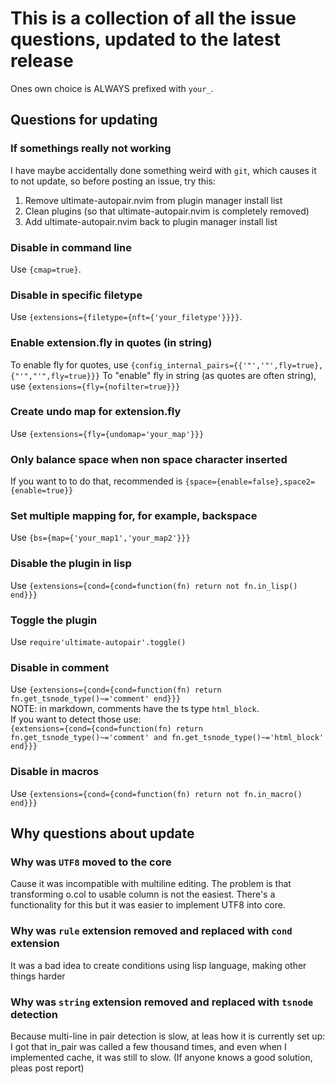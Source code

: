 # This is a collection of all the issue questions, updated to the latest release
Ones own choice is ALWAYS prefixed with `your_`.

## Questions for updating
### If somethings really not working
I have maybe accidentally done something weird with `git`, which causes it to not update, so before posting an issue, try this:
1. Remove ultimate-autopair.nvim from plugin manager install list
2. Clean plugins (so that ultimate-autopair.nvim is completely removed)
3. Add ultimate-autopair.nvim back to plugin manager install list
### Disable in command line
Use `{cmap=true}`.
### Disable in specific filetype
Use `{extensions={filetype={nft={'your_filetype'}}}}`.
### Enable extension.fly in quotes (in string)
To enable fly for quotes, use `{config_internal_pairs={{'"','"',fly=true},{"'","'",fly=true}}}`
To "enable" fly in string (as quotes are often string), use `{extensions={fly={nofilter=true}}}`
### Create undo map for extension.fly
Use `{extensions={fly={undomap='your_map'}}}`
### Only balance space when non space character inserted
If you want to to do that, recommended is `{space={enable=false},space2={enable=true}}`
### Set multiple mapping for, for example, backspace
Use `{bs={map={'your_map1','your_map2'}}}`
### Disable the plugin in lisp
Use `{extensions={cond={cond=function(fn) return not fn.in_lisp() end}}}`
### Toggle the plugin
Use `require'ultimate-autopair'.toggle()`
### Disable in comment
Use `{extensions={cond={cond=function(fn) return fn.get_tsnode_type()~='comment' end}}}`\
NOTE: in markdown, comments have the ts type `html_block`.\
If you want to detect those use:\
`{extensions={cond={cond=function(fn) return fn.get_tsnode_type()~='comment' and fn.get_tsnode_type()~='html_block' end}}}`

### Disable in macros
Use `{extensions={cond={cond=function(fn) return not fn.in_macro() end}}}`

## Why questions about update
### Why was `UTF8` moved to the core
Cause it was incompatible with multiline editing. The problem is that transforming o.col to usable column is not the easiest. There's a functionality for this but it was easier to implement UTF8 into core.
### Why was `rule` extension removed and replaced with `cond` extension
It was a bad idea to create conditions using lisp language, making other things harder
### Why was `string` extension removed and replaced with `tsnode` detection
Because multi-line in pair detection is slow, at leas how it is currently set up: I got that in_pair was called a few thousand times, and even when I implemented cache, it was still to slow. (If anyone knows a good solution, pleas post report)
